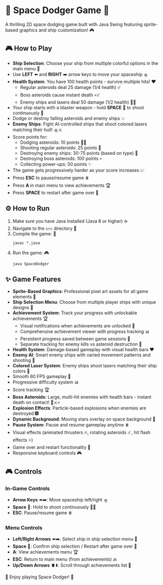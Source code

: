# 🚀 Space Dodger Game 🌌

A thrilling 2D space dodging game built with Java Swing featuring sprite-based graphics and ship customization! 🎮

## 🎮 How to Play

- **Ship Selection**: Choose your ship from multiple colorful options in the main menu 🚁
- Use **LEFT** ⬅️ and **RIGHT** ➡️ arrow keys to move your spaceship 🛸
- **Health System**: You have 100 health points - survive multiple hits! ❤️
  - Regular asteroids deal 25 damage (1/4 health) ☄️
  - Boss asteroids cause instant death 💀☄️
  - Enemy ships and lasers deal 50 damage (1/2 health) 🚢💥
- Your ship starts with a blaster weapon - hold **SPACE** 🚀 to shoot continuously 🔫
- Dodge or destroy falling asteroids and enemy ships 💥
- **Enemy Ships**: Fight AI-controlled ships that shoot colored lasers matching their hull! 🛸⚔️
- Score points for:
  - Dodging asteroids: 10 points 🏃‍♂️
  - Shooting regular asteroids: 25 points 🎯
  - Destroying enemy ships: 30-75 points (based on type) 🎯
  - Destroying boss asteroids: 100 points 💀
  - Collecting power-ups: 50 points ✨
- The game gets progressively harder as your score increases 📈
- Press **ESC** to pause/resume game ⏸️
- Press **A** in main menu to view achievements 🏆
- Press **SPACE** to restart after game over 🔄

## ⚙️ How to Run

1. Make sure you have Java installed (Java 8 or higher) ☕
2. Navigate to the `src` directory 📁
3. Compile the game: 🔧
   ```
   javac *.java
   ```
4. Run the game: 🎮
   ```
   java SpaceDodger
   ```

## ✨ Game Features

- **Sprite-Based Graphics**: Professional pixel art assets for all game elements 🎨
- **Ship Selection Menu**: Choose from multiple player ships with unique designs 🚁
- **Achievement System**: Track your progress with unlockable achievements 🏆
  - Visual notifications when achievements are unlocked 📢
  - Comprehensive achievement viewer with progress tracking 📊
  - Persistent progress saved between game sessions 💾
  - Separate tracking for enemy kills vs asteroid destruction 🎯
- **Health System**: Damage-based gameplay with visual health bars ❤️
- **Enemy AI**: Smart enemy ships with varied movement patterns and shooting 🤖
- **Colored Laser System**: Enemy ships shoot lasers matching their ship colors 🌈
- Smooth 60 FPS gameplay 🎯
- Progressive difficulty system 📊
- Score tracking 🏆
- **Boss Asteroids**: Large, multi-hit enemies with health bars - instant death on contact! 👹⚔️💀
- **Explosion Effects**: Particle-based explosions when enemies are destroyed 🎆
- **Dynamic Background**: Moving stars overlay on space background 🌟
- **Pause System**: Pause and resume gameplay anytime ⏸️
- Visual effects (animated thrusters 🔥, rotating asteroids ☄️, hit flash effects ⚡)
- Game over and restart functionality 🔄
- Responsive keyboard controls 🎮

## 🎮 Controls

### In-Game Controls
- **Arrow Keys** ⬅️➡️: Move spaceship left/right 🛸
- **Space** 🚀: Hold to shoot continuously 🔫💥
- **ESC**: Pause/resume game ⏸️

### Menu Controls
- **Left/Right Arrows** ⬅️➡️: Select ship in ship selection menu 🚁
- **Space** 🚀: Confirm ship selection / Restart after game over 🔄
- **A**: View achievements menu 🏆
- **ESC**: Return to main menu (from achievements) 🔙
- **Up/Down Arrows** ⬆️⬇️: Scroll through achievements list 📜

🌟 Enjoy playing Space Dodger! 🌟